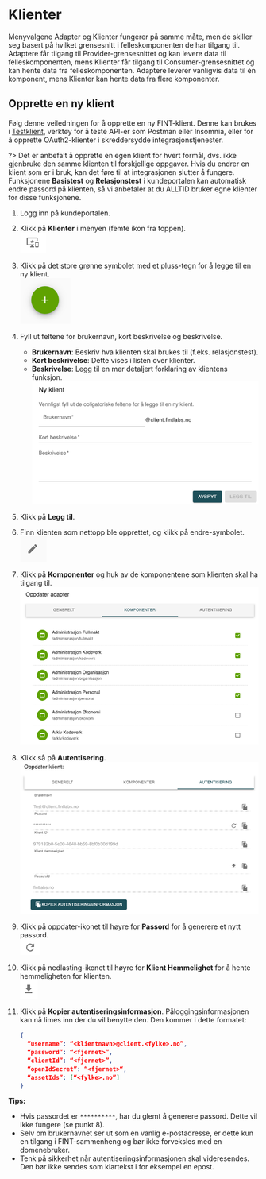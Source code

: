 # Klienter

Menyvalgene Adapter og Klienter fungerer på samme måte, men de skiller seg basert på hvilket grensesnitt i felleskomponenten de har tilgang til. Adaptere får tilgang til Provider-grensesnittet og kan levere data til felleskomponenten, mens Klienter får tilgang til Consumer-grensesnittet og kan hente data fra felleskomponenten. Adaptere leverer vanligvis data til én komponent, mens Klienter kan hente data fra flere komponenter.

## Opprette en ny klient

Følg denne veiledningen for å opprette en ny FINT-klient. Denne kan brukes i [Testklient](technical/testclient.md), verktøy for å teste API-er som Postman eller Insomnia, eller for å opprette OAuth2-klienter i skreddersydde integrasjonstjenester.

?> Det er anbefalt å opprette en egen klient for hvert formål, dvs. ikke gjenbruke den samme klienten til forskjellige oppgaver. Hvis du endrer en klient som er i bruk, kan det føre til at integrasjonen slutter å fungere. Funksjonene **Basistest** og **Relasjonstest** i kundeportalen kan automatisk endre passord på klienten, så vi anbefaler at du ALLTID bruker egne klienter for disse funksjonene.

1. Logg inn på kundeportalen.

2. Klikk på **Klienter** i menyen (femte ikon fra toppen).  
   ![Menyelement klient](../_media/kundeportal-klient-1.png)

3. Klikk på det store grønne symbolet med et pluss-tegn for å legge til en ny klient.  
   ![Legg til pluss](../_media/kundeportal-adapter-2.png)

4. Fyll ut feltene for brukernavn, kort beskrivelse og beskrivelse.
   - **Brukernavn**: Beskriv hva klienten skal brukes til (f.eks. relasjonstest).
   - **Kort beskrivelse**: Dette vises i listen over klienter.
   - **Beskrivelse**: Legg til en mer detaljert forklaring av klientens funksjon.
     ![Klient registrering](../_media/kundeportal-klient-2.png)

5. Klikk på **Legg til**.

6. Finn klienten som nettopp ble opprettet, og klikk på endre-symbolet.     
   ![Grå blyant](../_media/kundeportal-adapter-4.png)

7. Klikk på **Komponenter** og huk av de komponentene som klienten skal ha tilgang til.
   ![Huk av komponenter](../_media/kundeportal-adapter-5.png)

8. Klikk så på **Autentisering**.
   ![Autentisering](../_media/kundeportal-klient-3.png)

9. Klikk på oppdater-ikonet til høyre for **Passord** for å generere et nytt passord.  
   ![Generer passord](../_media/kundeportal-adapter-7.png)

10. Klikk på nedlasting-ikonet til høyre for **Klient Hemmelighet** for å hente hemmeligheten for klienten.  
    ![Hent hemmelighet](../_media/kundeportal-adapter-8.png)

11. Klikk på **Kopier autentiseringsinformasjon**. Påloggingsinformasjonen kan nå limes inn der du vil benytte den. Den kommer i dette formatet:

    ```json
    {
      “username”: “<klientnavn>@client.<fylke>.no”,
      “password”: “<fjernet>”,
      “clientId”: “<fjernet>”,
      “openIdSecret”: “<fjernet>“,
      “assetIds”: [“<fylke>.no”]
    }
    ```

**Tips:**
- Hvis passordet er `**********`, har du glemt å generere passord. Dette vil ikke fungere (se punkt 8).
- Selv om brukernavnet ser ut som en vanlig e-postadresse, er dette kun en tilgang i FINT-sammenheng og bør ikke forveksles med en domenebruker.
- Tenk på sikkerhet når autentiseringsinformasjonen skal videresendes. Den bør ikke sendes som klartekst i for eksempel en epost.

